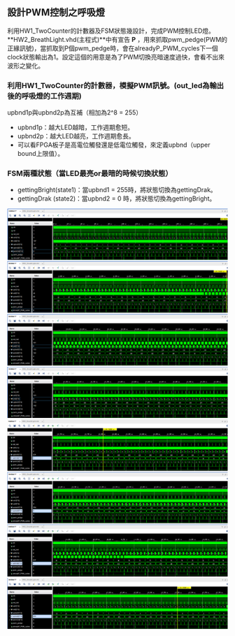 ## 設計PWM控制之呼吸燈
利用HW1_TwoCounter的計數器及FSM狀態幾設計，完成PWM控制LED燈。
**HW2_BreathLight.vhd(主程式)**中有宣告 **P** ，用來抓取pwm_pedge(PWM的正緣訊號)，當抓取到P個pwm_pedge時，會在alreadyP_PWM_cycles下一個clock狀態輸出為1。設定這個的用意是為了PWM切換亮暗速度過快，會看不出來波形之變化。

### 利用HW1_TwoCounter的計數器，模擬PWM訊號。(out_led為輸出後的呼吸燈的工作週期)
upbnd1p與upbnd2p為互補（相加為2^8 = 255）
- upbnd1p：越大LED越暗，工作週期愈短。
- upbnd2p：越大LED越亮，工作週期愈長。
- 可以看FPGA板子是高電位觸發還是低電位觸發，來定義upbnd（upper bound上限值）。

### FSM兩種狀態（當LED最亮or最暗的時候切換狀態）
- gettingBright(state1)：當upbnd1 = 255時，將狀態切換為gettingDrak。
- gettingDrak  (state2)：當upbnd2 = 0  時，將狀態切換為gettingBright。


![image1](https://github.com/hank921109/114-1_FPGA_Project_Training/blob/main/HW2_PWM_BreathLight/images/1.png)
![image2](https://github.com/hank921109/114-1_FPGA_Project_Training/blob/main/HW2_PWM_BreathLight/images/2.png)
![image3](https://github.com/hank921109/114-1_FPGA_Project_Training/blob/main/HW2_PWM_BreathLight/images/3.png)
![image4](https://github.com/hank921109/114-1_FPGA_Project_Training/blob/main/HW2_PWM_BreathLight/images/4.png)
![image5](https://github.com/hank921109/114-1_FPGA_Project_Training/blob/main/HW2_PWM_BreathLight/images/5.png)
![image6](https://github.com/hank921109/114-1_FPGA_Project_Training/blob/main/HW2_PWM_BreathLight/images/6.png)
![image7](https://github.com/hank921109/114-1_FPGA_Project_Training/blob/main/HW2_PWM_BreathLight/images/7.png)
![image8](https://github.com/hank921109/114-1_FPGA_Project_Training/blob/main/HW2_PWM_BreathLight/images/8.png)
